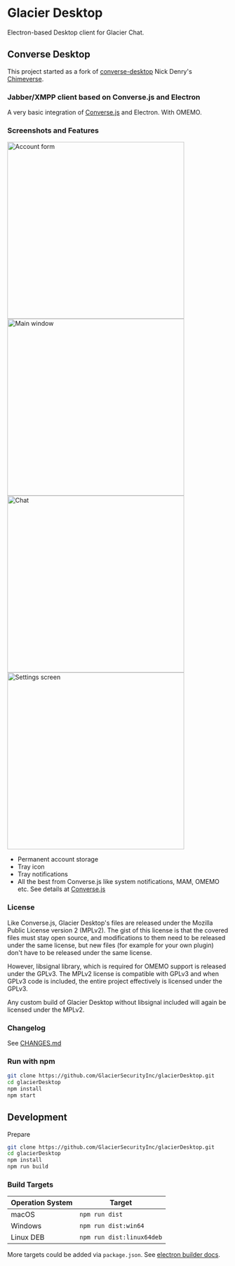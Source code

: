 # Glacier Desktop

Electron-based Desktop client for Glacier Chat.

## Converse Desktop

This project started as a fork of [converse-desktop](https://github.com/conversejs/converse-desktop) Nick Denry's [Chimeverse](https://github.com/conversejs/converse-desktop).

### Jabber/XMPP client based on Converse.js and Electron

A very basic integration of [Converse.js](https://conversejs.org/) and Electron. With OMEMO.

### Screenshots and Features

<p float="left">
<img width="403" alt="Account form" src="https://user-images.githubusercontent.com/1450983/89672948-33bc0e80-d8ee-11ea-983f-21bbb707b45d.png">
<img width="403" alt="Main window" src="https://user-images.githubusercontent.com/1450983/89673019-4f271980-d8ee-11ea-8058-0ac6269983aa.png">
<img width="403" alt="Chat" src="https://user-images.githubusercontent.com/1450983/89673064-68c86100-d8ee-11ea-86c4-137e1b95dae7.png">
<img width="403" alt="Settings screen" src="https://user-images.githubusercontent.com/1450983/89673104-7847aa00-d8ee-11ea-8d30-8f84e7709e7c.png">

</p>

- Permanent account storage
- Tray icon
- Tray notifications
- All the best from Converse.js like system notifications, MAM, OMEMO etc. See details at [Converse.js](https://conversejs.org/)

### License

Like Converse.js, Glacier Desktop's files are released under the Mozilla Public License version 2 (MPLv2). The gist of this license is that the covered files must stay open source, and modifications to them need to be released under the same license, but new files (for example for your own plugin) don't have to be released under the same license.

However, libsignal library, which is required for OMEMO support is released under the GPLv3. The MPLv2 license is compatible with GPLv3 and when GPLv3 code is included, the entire project effectively is licensed under the GPLv3.

Any custom build of Glacier Desktop without libsignal included will again be licensed under the MPLv2.

### Changelog

See [CHANGES.md](https://github.com/GlacierSecurityInc/glacierDesktop/blob/main/CHANGES.md)

<!-- 
### Latest release installers

| Operation System | Download link |
-------------------|----------------
| macOS            | [Converse_Desktop-0.1.0_x64.dmg](https://github.com/GlacierSecurityInc/glacierDesktop/releases/download/v0.1.0/Converse_Desktop-0.1.0_x64.dmg) |
| Windows          | [Converse_Desktop_Setup-0.1.0_x64.exe](https://github.com/GlacierSecurityInc/glacierDesktop/releases/download/v0.1.0/Converse_Desktop_Setup-0.1.0_x64.exe) |
| Linux DEB        | [converse_desktop-0.1.0_amd64.deb](https://github.com/GlacierSecurityInc/glacierDesktop/releases/download/v0.1.0/converse_desktop-0.1.0_amd64.deb) |
| Linux other        | [converse_desktop-0.1.0_x64.tar.gz](https://github.com/GlacierSecurityInc/glacierDesktop/releases/download/v0.1.0/converse_desktop-0.1.0_x64.tar.gz) |

- [All releases](https://github.com/GlacierSecurityInc/glacierDesktop/releases)
-->

### Run with npm

```bash
git clone https://github.com/GlacierSecurityInc/glacierDesktop.git
cd glacierDesktop
npm install
npm start
```

## Development

Prepare

```bash
git clone https://github.com/GlacierSecurityInc/glacierDesktop.git
cd glacierDesktop
npm install
npm run build
```

### Build Targets

| Operation System | Target |
-------------------|----------------
| macOS            | `npm run dist` |
| Windows          | `npm run dist:win64` |
| Linux DEB        | `npm run dist:linux64deb` |

More targets could be added via `package.json`. See [electron builder docs](https://www.electron.build/configuration/configuration).
